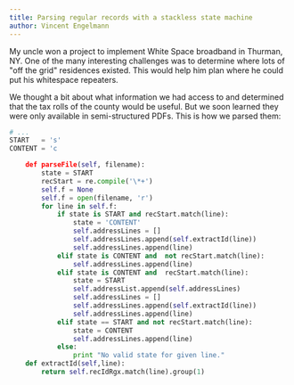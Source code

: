```yaml
---
title: Parsing regular records with a stackless state machine
author: Vincent Engelmann
---
```


My uncle won a project to implement White Space broadband in Thurman, NY. One of the many interesting challenges was to determine where lots of "off the grid" residences existed. This would help him plan where he could put his whitespace repeaters.

We thought a bit about what information we had access to and determined that the tax rolls of the county would be useful. But we soon learned they were only available in semi-structured PDFs. This is how we parsed them:


```python
# ...
START   = 's'
CONTENT = 'c

    def parseFile(self, filename):
        state = START
        recStart = re.compile('\*+') 
        self.f = None
        self.f = open(filename, 'r')
        for line in self.f:
            if state is START and recStart.match(line):
                state = 'CONTENT'
                self.addressLines = []
                self.addressLines.append(self.extractId(line))
                self.addressLines.append(line)
            elif state is CONTENT and  not recStart.match(line):
                self.addressLines.append(line)
            elif state is CONTENT and  recStart.match(line):
                state = START
                self.addressList.append(self.addressLines)
                self.addressLines = []
                self.addressLines.append(self.extractId(line))
                self.addressLines.append(line)
            elif state == START and not recStart.match(line):
                state = CONTENT
                self.addressLines.append(line)
            else:
                print "No valid state for given line."
    def extractId(self,line):
        return self.recIdRgx.match(line).group(1)
```
